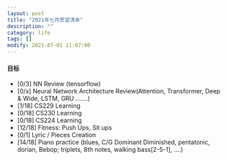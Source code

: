 ```yaml
---
layout: post
title: "2021年七月愿望清单"
description: ""
category: life
tags: []
modify: 2021-07-01 11:07:00
---
```



#### 目标

+ [0/3] NN Review (tensorflow)
+ [0/x] Neural Network Architecture Review(Attention, Transformer, Deep & Wide, LSTM, GRU .......)
+ [1/18] CS229 Learning
+ [0/18] CS230 Learning
+ [0/18] CS224 Learning
+ [12/18] Fitness: Push Ups, Sit ups
+ [0/1] Lyric / Pieces Creation
+ [14/18] Piano practice (blues, C/G Dominant Diminished, pentatonic, dorian, Bebop; triplets, 8th
 notes, walking bass[2-5-1], ....)
